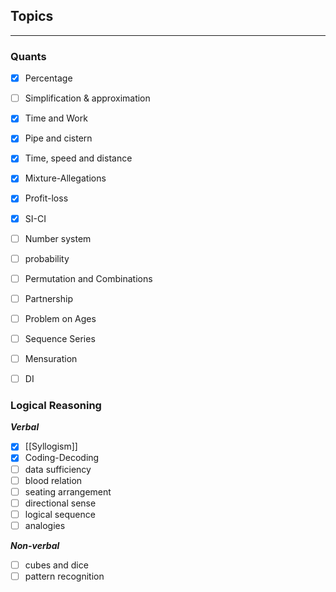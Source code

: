 ## Topics
---

### Quants

- [x] Percentage
- [ ] Simplification & approximation
- [x] Time and Work
- [x] Pipe and cistern
- [x] Time, speed and distance
- [x] Mixture-Allegations
- [x] Profit-loss
- [x] SI-CI
- [ ] Number system
- [ ] probability
- [ ] Permutation and Combinations
- [ ] Partnership
- [ ] Problem on Ages
- [ ] Sequence Series
- [ ] Mensuration
- [ ] DI


### Logical Reasoning
***Verbal***
- [x] [[Syllogism]]
- [x] Coding-Decoding
- [ ] data sufficiency
- [ ] blood relation
- [ ] seating arrangement
- [ ] directional sense
- [ ] logical sequence
- [ ] analogies

***Non-verbal***
- [ ] cubes and dice
- [ ] pattern recognition
